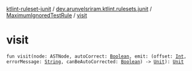 [ktlint-ruleset-junit](../../index.md) / [dev.arunvelsriram.ktlint.rulesets.junit](../index.md) / [MaximumIgnoredTestRule](index.md) / [visit](./visit.md)

# visit

`fun visit(node: ASTNode, autoCorrect: `[`Boolean`](https://kotlinlang.org/api/latest/jvm/stdlib/kotlin/-boolean/index.html)`, emit: (offset: `[`Int`](https://kotlinlang.org/api/latest/jvm/stdlib/kotlin/-int/index.html)`, errorMessage: `[`String`](https://kotlinlang.org/api/latest/jvm/stdlib/kotlin/-string/index.html)`, canBeAutoCorrected: `[`Boolean`](https://kotlinlang.org/api/latest/jvm/stdlib/kotlin/-boolean/index.html)`) -> `[`Unit`](https://kotlinlang.org/api/latest/jvm/stdlib/kotlin/-unit/index.html)`): `[`Unit`](https://kotlinlang.org/api/latest/jvm/stdlib/kotlin/-unit/index.html)